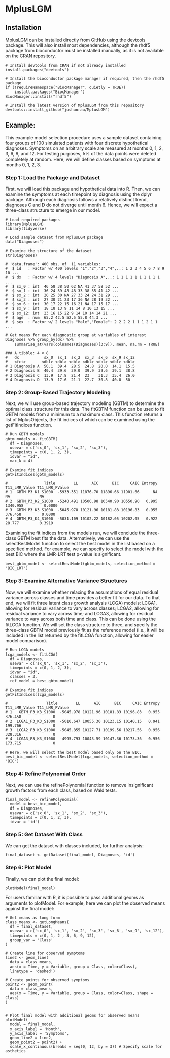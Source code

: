 # MplusLGM

## Installation

MplusLGM can be installed directly from GitHub using the devtools package. This will also install
most dependencies, although the rhdf5 package from bioconductor must be installed manually, as it 
is not available on the CRAN repository.

```
# Install devtools from CRAN if not already installed 
install.packages("devtools")

# Install the bioconductor package manager if required, then the rhdf5 package
if (!requireNamespace("BiocManager", quietly = TRUE))
    install.packages("BiocManager")
BiocManager::install("rhdf5")

# Install the latest version of MplusLGM from this repository
devtools::install_github("joshunrau/MplusLGM")
```

## Example:

This example model selection procedure uses a sample dataset containing four groups 
of 100 simulated patients with four discrete hypothetical diagnoses. Symptoms on an 
arbitrary scale are measured at months 0, 1, 2, 3, 6, 9, and 12. For testing purposes, 
5% of the data points were deleted completely at random. Here, we will define classes 
based on symptoms at months 0, 1, 2, 3. 

### Step 1: Load the Package and Dataset

First, we will load this package and hypothetical data into R. Then, we can examine the
symptoms at each timepoint by diagnosis using the dplyr package. Although each diagnosis 
follows a relatively distinct trend, diagnoses C and D do not diverge until month 6. Hence, 
we will expect a three-class structure to emerge in our model.

```
# Load required packages
library(MplusLGM)
library(tidyverse)

# Load sample dataset from MplusLGM package
data("Diagnoses")

# Examine the structure of the dataset
str(Diagnoses)
```
```
# 'data.frame':	400 obs. of  11 variables:
#  $ id   : Factor w/ 400 levels "1","2","3","4",..: 1 2 3 4 5 6 7 8 9 10 ...
#  $ dx   : Factor w/ 4 levels "Diagnosis A",..: 1 1 1 1 1 1 1 1 1 1 ...
#  $ sx_0 : int  46 58 38 50 62 NA 41 37 58 52 ...
#  $ sx_1 : int  36 24 39 48 48 33 38 35 41 42 ...
#  $ sx_2 : int  20 25 30 NA 27 33 24 24 31 29 ...
#  $ sx_3 : int  27 30 21 23 17 36 NA 28 19 32 ...
#  $ sx_6 : int  30 17 22 15 16 21 NA 17 15 17 ...
#  $ sx_9 : int  18 18 13 9 11 14 8 10 13 15 ...
#  $ sx_12: int  23 16 15 22 9 14 10 14 14 21 ...
#  $ age  : num  65.2 42.5 52.5 55.8 44.3 ...
#  $ sex  : Factor w/ 2 levels "Male","Female": 2 2 2 2 1 1 1 2 1 1 ...
```
```
# Get means for each diagnostic group at variables of interest
Diagnoses %>% group_by(dx) %>% 
    summarise_at(vars(colnames(Diagnoses)[3:9]), mean, na.rm = TRUE)
```
```
### A tibble: 4 × 8
#   dx           sx_0  sx_1  sx_2  sx_3  sx_6  sx_9 sx_12
#   <fct>       <dbl> <dbl> <dbl> <dbl> <dbl> <dbl> <dbl>
# 1 Diagnosis A  50.1  39.4  28.5  24.8  20.0  14.1  15.5
# 2 Diagnosis B  40.4  39.6  39.0  39.9  39.6  39.1  38.8
# 3 Diagnosis C  13.9  17.8  21.4  23    31.3  35.4  26.0
# 4 Diagnosis D  13.9  17.6  21.1  22.7  30.8  40.8  50  
```
    
### Step 2: Group-Based Trajectory Modeling

Next, we will use group-based trajectory modeling (GBTM) to determine the optimal 
class structure for this data. The fitGBTM function can be used to fit GBTM models
from a minimum to a maximum class. This function returns a list of MplusObjects, the
fit indices of which can be examined using the getFitIndices function.

```
# Run GBTM models
gbtm_models <- fitGBTM(
  df = Diagnoses,
  usevar = c('sx_0', 'sx_1', 'sx_2', 'sx_3'),
  timepoints = c(0, 1, 2, 3),
  idvar = "id",
  max_k = 4)

# Examine fit indices
getFitIndices(gbtm_models)
```
```
#                Title        LL      AIC      BIC     CAIC Entropy T11_LMR_Value T11_LMR_PValue
# 1  GBTM_P3_K1_S1000  -5933.351 11876.70 11896.66 11901.66      NA            NA             NA
# 2  GBTM_P3_K2_S1000  -5240.491 10500.98 10540.90 10550.90   0.995      1340.958         0.0000
# 3  GBTM_P3_K3_S1000  -5045.978 10121.96 10181.83 10196.83   0.955       376.458         0.0000
# 4  GBTM_P3_K4_S1000  -5031.109 10102.22 10182.05 10202.05   0.922        28.777         0.3919
```

Examining the fit indices from the models run, we will conclude the three-class GBTM best fits the 
data. Alternatively, we can use the selectBestModel function to select the best model in the list 
based on a specified method. For example, we can specify to select the model with the best BIC 
where the LMR-LRT test p-value is significant.

```
best_gbtm_model <- selectBestModel(gbtm_models, selection_method = "BIC_LRT")
```

### Step 3: Examine Alternative Variance Structures

Now, we will examine whether relaxing the assumptions of equal residual variance across 
classes and time provides a better fit for our data. To that end, we will fit three latent
class growth analysis (LCGA) models: LCGA1, allowing for residual variance to vary across 
classes; LCGA2, allowing for residual variance to vary across time; and LCGA3, allowing for 
residual variance to vary across both time and class. This can be done using the fitLCGA 
function. We will set the class structure to three, and specify the three-class GBTM model 
previously fit as the reference model (i.e., it will be included in the list returned by the 
fitLCGA function, allowing for easier model comparison). 
```
# Run LCGA models
lcga_models <- fitLCGA(
  df = Diagnoses,
  usevar = c('sx_0', 'sx_1', 'sx_2', 'sx_3'),
  timepoints = c(0, 1, 2, 3),
  idvar = "id",
  classes = 3,
  ref_model = best_gbtm_model)
  
# Examine fit indices
getFitIndices(lcga_models)
```
```
#                 Title        LL      AIC      BIC     CAIC Entropy T11_LMR_Value T11_LMR_PValue
# 1   GBTM_P3_K3_S1000  -5045.978 10121.96 10181.83 10196.83   0.955       376.458              0
# 2  LCGA1_P3_K3_S1000  -5010.647 10055.30 10123.15 10140.15   0.941       199.766              0
# 3  LCGA2_P3_K3_S1000  -5045.855 10127.71 10199.56 10217.56   0.956       328.316              0
# 4  LCGA3_P3_K3_S1000  -4995.793 10043.59 10147.36 10173.36   0.956       173.715              0
```
```
# Here, we will select the best model based only on the BIC.
best_bic_model <- selectBestModel(lcga_models, selection_method = "BIC")
```

### Step 4: Refine Polynomial Order

Next, we can use the refinePolynomial function to remove insignificant growth factors from
each class, based on Wald tests.

```
final_model <- refinePolynomial(
  model = best_bic_model, 
  df = Diagnoses, 
  usevar = c('sx_0', 'sx_1', 'sx_2', 'sx_3'),
  timepoints = c(0, 1, 2, 3),
  idvar = 'id')
```
   
### Step 5: Get Dataset With Class

We can get the dataset with classes included, for further analysis:

    final_dataset <- getDataset(final_model, Diagnoses, 'id')
    

### Step 6: Plot Model

Finally, we can plot the final model:

    plotModel(final_model)
    
For users familiar with R, it is possible to pass additional geoms as arguments to plotModel. For example, here we can plot the observed means against the final model:

    # Get means as long form
    class_means <- getLongMeans(
      df = final_dataset,
      usevar = c('sx_0', 'sx_1', 'sx_2', 'sx_3', 'sx_6', 'sx_9', 'sx_12'),
      timepoints = c(0, 1, 2 , 3, 6, 9, 12),
      group_var = 'Class'
    )

    # Create line for observed symptoms
    line2 <- geom_line(
      data = class_means, 
      aes(x = Time, y = Variable, group = Class, color=Class), 
      linetype = 'dashed')

    # Create points for observed symptoms
    point2 <- geom_point(
      data = class_means, 
      aes(x = Time, y = Variable, group = Class, color=Class, shape = Class)
    )


    # Plot final model with additional geoms for observed means
    plotModel(
      model = final_model, 
      x_axis_label = 'Month', 
      y_axis_label = 'Symptoms', 
      geom_line2 = line2,
      geom_point2 = point2) + 
      scale_x_continuous(breaks = seq(0, 12, by = 3)) # Specify scale for asthetics
  
